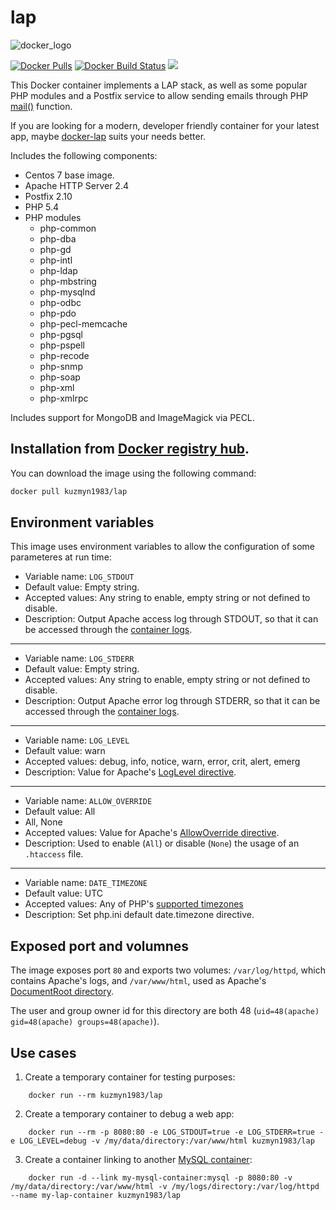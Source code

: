 lap
==========
![docker_logo](https://raw.githubusercontent.com/rkuzmyn/docker-lap/master/docker_139x115.png)

[![Docker Pulls](https://img.shields.io/docker/pulls/rkuzmyn/lap.svg?style=plastic)](https://hub.docker.com/r/kuzmyn1983/lap-server/)
[![Docker Build Status](https://img.shields.io/docker/build/kuzmyn1983/lap.svg?style=plastic)](https://hub.docker.com/r/kuzmyn1983/lap-server/builds/)
[![](https://images.microbadger.com/badges/image/rkuzmyn/lap-server.svg)](https://microbadger.com/images/rkuzmyn/lap-server "rkuzmyn/lap-server")


This Docker container implements a LAP stack, as well as some popular PHP modules and a Postfix service to allow sending emails through PHP [mail()](http://php.net/manual/en/function.mail.php) function.

If you are looking for a modern, developer friendly container for your latest app, maybe [docker-lap](https://github.com/rkuzmyn/docker-lap) suits your needs better.

Includes the following components:

 * Centos 7 base image.
 * Apache HTTP Server 2.4
 * Postfix 2.10
 * PHP 5.4
 * PHP modules
 	* php-common
	* php-dba
	* php-gd
	* php-intl
	* php-ldap
	* php-mbstring
	* php-mysqlnd
	* php-odbc
	* php-pdo
	* php-pecl-memcache
	* php-pgsql
	* php-pspell
	* php-recode
	* php-snmp
	* php-soap
	* php-xml
	* php-xmlrpc

Includes support for MongoDB and ImageMagick via PECL.

Installation from [Docker registry hub](https://registry.hub.docker.com/r/kuzmyn1983/lap/).
----

You can download the image using the following command:

```bash
docker pull kuzmyn1983/lap
```

Environment variables
----

This image uses environment variables to allow the configuration of some parameteres at run time:

* Variable name: `LOG_STDOUT`
* Default value: Empty string.
* Accepted values: Any string to enable, empty string or not defined to disable.
* Description: Output Apache access log through STDOUT, so that it can be accessed through the [container logs](https://docs.docker.com/reference/commandline/logs/).

----

* Variable name: `LOG_STDERR`
* Default value: Empty string.
* Accepted values: Any string to enable, empty string or not defined to disable.
* Description: Output Apache error log through STDERR, so that it can be accessed through the [container logs](https://docs.docker.com/reference/commandline/logs/).

----

* Variable name: `LOG_LEVEL`
* Default value: warn
* Accepted values: debug, info, notice, warn, error, crit, alert, emerg
* Description: Value for Apache's [LogLevel directive](http://httpd.apache.org/docs/2.4/en/mod/core.html#loglevel).

----

* Variable name: `ALLOW_OVERRIDE`
* Default value: All
* All, None
* Accepted values: Value for Apache's [AllowOverride directive](http://httpd.apache.org/docs/2.4/en/mod/core.html#allowoverride).
* Description: Used to enable (`All`) or disable (`None`) the usage of an `.htaccess` file.

----

* Variable name: `DATE_TIMEZONE`
* Default value: UTC
* Accepted values: Any of PHP's [supported timezones](http://php.net/manual/en/timezones.php)
* Description: Set php.ini default date.timezone directive.

Exposed port and volumnes
----

The image exposes port `80` and exports two volumes: `/var/log/httpd`, which contains Apache's logs, and `/var/www/html`, used as Apache's [DocumentRoot directory](http://httpd.apache.org/docs/2.4/en/mod/core.html#documentroot).

The user and group owner id for this directory are both 48 (`uid=48(apache) gid=48(apache) groups=48(apache)`).

Use cases
----

1. Create a temporary container for testing purposes:

```
	docker run --rm kuzmyn1983/lap
```

2. Create a temporary container to debug a web app:

```
	docker run --rm -p 8080:80 -e LOG_STDOUT=true -e LOG_STDERR=true -e LOG_LEVEL=debug -v /my/data/directory:/var/www/html kuzmyn1983/lap
```

3. Create a container linking to another [MySQL container](https://registry.hub.docker.com/_/mysql/):

```
	docker run -d --link my-mysql-container:mysql -p 8080:80 -v /my/data/directory:/var/www/html -v /my/logs/directory:/var/log/httpd --name my-lap-container kuzmyn1983/lap
```
